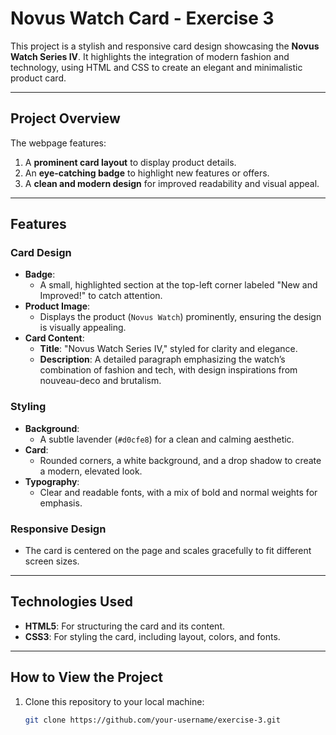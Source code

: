 # Novus Watch Card - Exercise 3

This project is a stylish and responsive card design showcasing the **Novus Watch Series IV**. It highlights the integration of modern fashion and technology, using HTML and CSS to create an elegant and minimalistic product card.

---

## **Project Overview**

The webpage features:
1. A **prominent card layout** to display product details.
2. An **eye-catching badge** to highlight new features or offers.
3. A **clean and modern design** for improved readability and visual appeal.

---

## **Features**

### **Card Design**
- **Badge**: 
  - A small, highlighted section at the top-left corner labeled "New and Improved!" to catch attention.
- **Product Image**: 
  - Displays the product (`Novus Watch`) prominently, ensuring the design is visually appealing.
- **Card Content**:
  - **Title**: "Novus Watch Series IV," styled for clarity and elegance.
  - **Description**: A detailed paragraph emphasizing the watch’s combination of fashion and tech, with design inspirations from nouveau-deco and brutalism.

### **Styling**
- **Background**:
  - A subtle lavender (`#d0cfe8`) for a clean and calming aesthetic.
- **Card**:
  - Rounded corners, a white background, and a drop shadow to create a modern, elevated look.
- **Typography**:
  - Clear and readable fonts, with a mix of bold and normal weights for emphasis.

### **Responsive Design**
- The card is centered on the page and scales gracefully to fit different screen sizes.

---

## **Technologies Used**
- **HTML5**: For structuring the card and its content.
- **CSS3**: For styling the card, including layout, colors, and fonts.

---

## **How to View the Project**
1. Clone this repository to your local machine:
   ```bash
   git clone https://github.com/your-username/exercise-3.git
